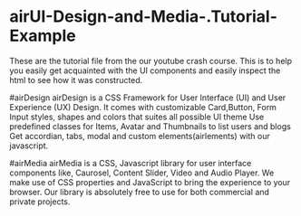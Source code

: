 # airUI-Design-and-Media-.Tutorial-Example
These are the tutorial file from the our youtube crash course. 
This is to help you easily get acquainted with the UI components and easily inspect the html to see how it was constructed.

#airDesign
airDesign is a CSS Framework for User Interface (UI) and User Experience (UX) Design. 
It comes with customizable Card,Button, Form Input styles, shapes and colors that suites all possible UI theme
Use predefined classes for Items, Avatar and Thumbnails to list users and blogs
Get accordian, tabs, modal and custom elements(airlements) with our javascript.

#airMedia
airMedia is a CSS, Javascript library for user interface components like, Caurosel, Content Slider, Video and Audio Player. 
We make use of CSS properties and JavaScript to bring the experience to your browser. 
Our library is absolutely free to use for both commercial and private projects.
